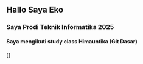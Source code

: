 ## Hallo Saya Eko

### Saya Prodi Teknik Informatika 2025

#### Saya mengikuti study class Himauntika (Git Dasar)

[]
